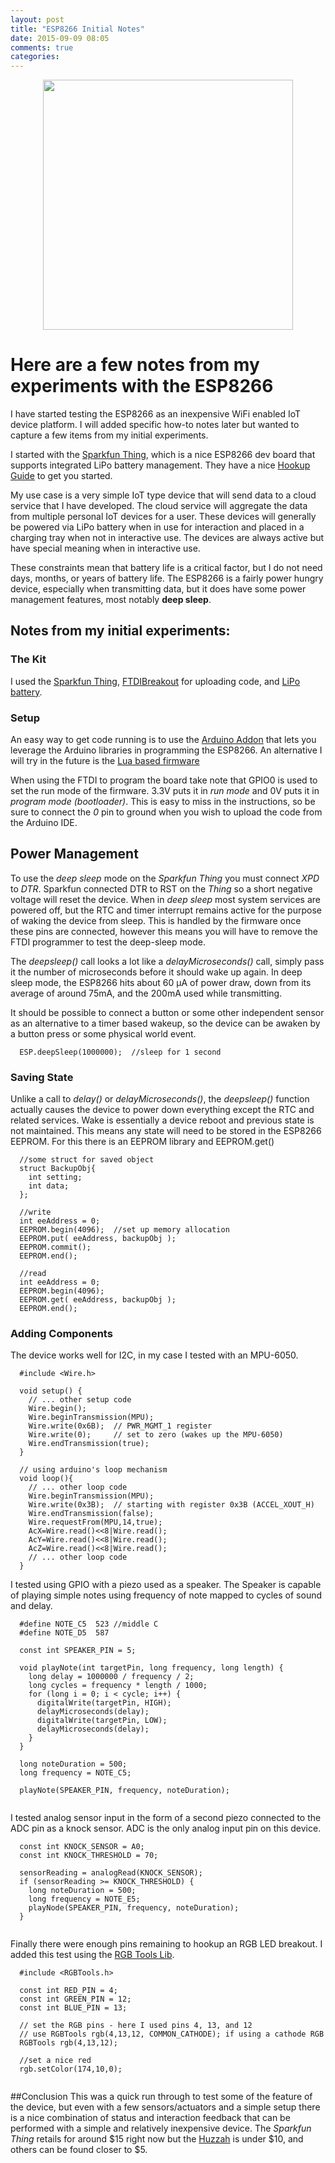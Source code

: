 ```yaml
---
layout: post
title: "ESP8266 Initial Notes"
date: 2015-09-09 08:05
comments: true
categories:
---
```


<img src="//s3.amazonaws.com/rwx-blog/sparkfun_thing.jpg"  style="height: 400px; display: block; margin: auto;">

# Here are a few notes from my experiments with the ESP8266
I have started testing  the ESP8266 as an inexpensive WiFi enabled IoT device platform. I will added specific how-to notes later but wanted to capture a few items from my initial experiments.

I started with the <a href="https://www.sparkfun.com/products/13231" target="_blank">Sparkfun Thing</a>, which is a nice ESP8266 dev board that supports integrated LiPo battery management. They have a nice <a href="//learn.sparkfun.com/tutorials/esp8266-thing-hookup-guide" target="_blank">Hookup Guide</a> to get you started.

My use case is a very simple IoT type device that will send data to a cloud service that I have developed. The cloud service will aggregate the data from multiple personal IoT devices for a user. These devices will generally be powered via LiPo battery when in use for interaction and placed in a charging tray when not in interactive use. The devices are always active but have special meaning when in interactive use.

These constraints mean that battery life is a critical factor, but I do not need days, months, or years of battery life. The ESP8266 is a fairly power hungry device, especially when transmitting data, but it does have some power management features, most notably **deep sleep**.

## Notes from my initial experiments:

### The Kit
I used the <a href="//www.sparkfun.com/products/13231" target="_blank">Sparkfun Thing</a>, <a href="//www.sparkfun.com/products/9873" target="_blank">FTDIBreakout</a> for uploading code, and  <a href="//www.sparkfun.com/products/10718" target="_blank">LiPo battery</a>.

### Setup
An easy way to get code running is to use the <a href="//learn.sparkfun.com/tutorials/esp8266-thing-hookup-guide/installing-the-esp8266-arduino-addon" target="_blank">Arduino Addon</a> that lets you leverage the Arduino libraries in programming the ESP8266. An alternative I will try in the future is the  <a href="//github.com/nodemcu/nodemcu-firmware" target="_blank">Lua based firmware</a>

When using the FTDI to program the board take note that GPIO0 is used to set the run mode of the firmware. 3.3V puts it in *run mode* and 0V puts it in *program mode (bootloader)*. This is easy to miss in the instructions, so be sure to connect the *0* pin to ground when you wish to upload the code from the Arduino IDE.

## Power Management
To use the *deep sleep* mode on the *Sparkfun Thing* you must connect *XPD* to *DTR*. Sparkfun connected DTR to RST on the *Thing* so a short negative voltage will reset the device. When in *deep sleep* most system services are powered off, but the RTC and timer interrupt remains active for the purpose of waking the device from sleep. This is handled by the firmware once these pins are connected, however this means you will have to remove the FTDI programmer to test the deep-sleep mode.

The *deepsleep()* call looks a lot like a *delayMicroseconds()* call, simply pass it the number of microseconds before it should wake up again. In deep sleep mode, the ESP8266 hits about 60 µA of power draw, down from its average of around 75mA, and the 200mA used while transmitting. 

It should be possible to connect a button or some other independent sensor as an alternative to a timer based wakeup, so the device can be awaken by a button press or some physical world event.

```
  ESP.deepSleep(1000000);  //sleep for 1 second
```

### Saving State
Unlike a call to *delay()* or *delayMicroseconds()*, the *deepsleep()* function actually causes the device to power down everything except the RTC and related services. Wake is essentially a device reboot and previous state is not maintained. This means any state will need to be stored in the ESP8266 EEPROM. For this there is an EEPROM library and EEPROM.get()

```
  //some struct for saved object
  struct BackupObj{
    int setting;
    int data;
  };

  //write
  int eeAddress = 0;
  EEPROM.begin(4096);  //set up memory allocation
  EEPROM.put( eeAddress, backupObj );
  EEPROM.commit();
  EEPROM.end();

  //read
  int eeAddress = 0; 
  EEPROM.begin(4096);
  EEPROM.get( eeAddress, backupObj );
  EEPROM.end();
```

### Adding Components

The device works well for I2C, in my case I tested with an MPU-6050.

```
  #include <Wire.h>

  void setup() {
    // ... other setup code
    Wire.begin();
    Wire.beginTransmission(MPU);
    Wire.write(0x6B);  // PWR_MGMT_1 register
    Wire.write(0);     // set to zero (wakes up the MPU-6050)
    Wire.endTransmission(true);
  }

  // using arduino's loop mechanism
  void loop(){
    // ... other loop code
    Wire.beginTransmission(MPU);
    Wire.write(0x3B);  // starting with register 0x3B (ACCEL_XOUT_H)
    Wire.endTransmission(false);
    Wire.requestFrom(MPU,14,true); 
    AcX=Wire.read()<<8|Wire.read();     
    AcY=Wire.read()<<8|Wire.read();  
    AcZ=Wire.read()<<8|Wire.read(); 
    // ... other loop code
  }
```

I tested using GPIO with a piezo used as a speaker. The Speaker is capable of playing simple notes using frequency of note mapped to cycles of sound and delay.

```
  #define NOTE_C5  523 //middle C
  #define NOTE_D5  587

  const int SPEAKER_PIN = 5;
  
  void playNote(int targetPin, long frequency, long length) {
    long delay = 1000000 / frequency / 2; 
    long cycles = frequency * length / 1000; 
    for (long i = 0; i < cycle; i++) { 
      digitalWrite(targetPin, HIGH); 
      delayMicroseconds(delay); 
      digitalWrite(targetPin, LOW); 
      delayMicroseconds(delay);
    } 
  }

  long noteDuration = 500;
  long frequency = NOTE_C5;

  playNote(SPEAKER_PIN, frequency, noteDuration);
  
```

I  tested  analog sensor input in the form of a second piezo connected to the ADC pin as a knock sensor. ADC is the only analog input pin on this device.

```
  const int KNOCK_SENSOR = A0;
  const int KNOCK_THRESHOLD = 70;

  sensorReading = analogRead(KNOCK_SENSOR); 
  if (sensorReading >= KNOCK_THRESHOLD) {
    long noteDuration = 500;
    long frequency = NOTE_E5;
    playNode(SPEAKER_PIN, frequency, noteDuration); 
  }
  
```

Finally there were enough pins remaining to hookup an RGB LED breakout. I added this test using the  <a href="//github.com/joushx/Arduino-RGB-Tools" target="_blank">RGB Tools Lib</a>. 

```
  #include <RGBTools.h>

  const int RED_PIN = 4; 
  const int GREEN_PIN = 12; 
  const int BLUE_PIN = 13;

  // set the RGB pins - here I used pins 4, 13, and 12
  // use RGBTools rgb(4,13,12, COMMON_CATHODE); if using a cathode RGB
  RGBTools rgb(4,13,12); 

  //set a nice red
  rgb.setColor(174,10,0);
  

```

##Conclusion
This was a quick run through to test some of the feature of the device, but even with a few sensors/actuators and a simple setup there is a nice combination of status and interaction feedback that can be performed with a simple and relatively inexpensive device. The *Sparkfun Thing* retails for around $15 right now but the <a href="//learn.adafruit.com/adafruit-huzzah-esp8266-breakout/overview" target="_blank">Huzzah</a> is under $10, and others can be found closer to $5.
